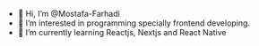 - 👋 Hi, I’m @Mostafa-Farhadi
- 👀 I’m interested in programming specially frontend developing.
- 🌱 I’m currently learning Reactjs, Nextjs and React Native

<!---
Mostafa-Farhadi/Mostafa-Farhadi is a ✨ special ✨ repository because its `README.md` (this file) appears on your GitHub profile.
You can click the Preview link to take a look at your changes.
--->
